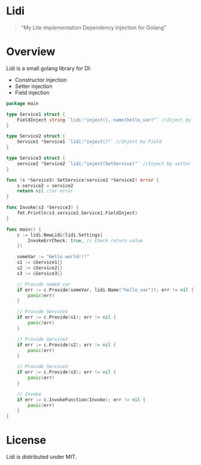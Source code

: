 # Lidi
>"My Lite implementation Dependency Injection for Golang"

# Overview
Lidi is a small golang library for DI:
- Constructor injection
- Setter injection
- Field injection


```go
package main 

type Service1 struct {
	FieldInject string `lidi:"inject(), name(hello_var)"` //Inject by field with name
}

type Service2 struct {
	Service1 *Service1 `lidi:"inject()"` //Inject by Field
}

type Service3 struct {
	service2 *Service2 `lidi:"inject(SetService)"` //Inject by setter
}

func (s *Service3) SetService(service2 *Service2) error {
	s.service2 = service2
	return nil //or error
}

func Invoke(s3 *Service3) {
	fmt.Println(s3.service2.Service1.FieldInject)
}

func main() {
	c := lidi.NewLidi(lidi.Settings{
		InvokeErrCheck: true, // Check return value
	})

	someVar := "Hello world!!!"
	s1 := &Service1{}
	s2 := &Service2{}
	s3 := &Service3{}

	// Provide named var
	if err := c.Provide(someVar, lidi.Name("hello_var")); err != nil {
		panic(err)
	}

	// Provide Service1
	if err := c.Provide(s1); err != nil {
		panic(err)
	}

	// Provide Service2
	if err := c.Provide(s2); err != nil {
		panic(err)
	}

	// Provide Service3
	if err := c.Provide(s3); err != nil {
		panic(err)
	}

	// Invoke
	if err := c.InvokeFunction(Invoke); err != nil {
		panic(err)
	}
}
```

# License
Lidi is distributed under MIT.
